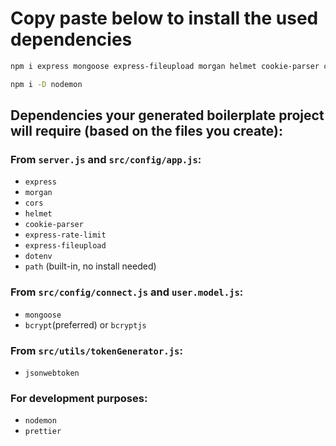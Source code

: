 # Copy paste below to install the used dependencies

```bash
npm i express mongoose express-fileupload morgan helmet cookie-parser cors express-rate-limit dotenv jsonwebtoken bcrypt
```

```bash
npm i -D nodemon
```

## Dependencies your generated boilerplate **project will require** (based on the files you create):

### From `server.js` and `src/config/app.js`:

* `express`
* `morgan`
* `cors`
* `helmet`
* `cookie-parser`
* `express-rate-limit`
* `express-fileupload`
* `dotenv`
* `path` (built-in, no install needed)

### From `src/config/connect.js` and `user.model.js`:

* `mongoose`
* `bcrypt`(preferred) or `bcryptjs`

### From `src/utils/tokenGenerator.js`:

* `jsonwebtoken`

### For development purposes:

* `nodemon`
* `prettier`
